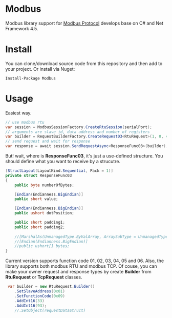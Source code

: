 # Modbus

Modbus library support for [Modbus Protocol](http://www.simplymodbus.ca/FAQ.htm) develops base on C# and Net Framework 4.5.

# Install

You can clone/download source code from this repository and then add to your project. Or install via Nuget:
```
Install-Package Modbus
```

# Usage

Easiest way.
``` cs
// use modbus rtu
var session = ModbusSessionFactory.CreateRtuSession(serialPort);
// arguments are slave id, data address and number of registers
var builder = RequestBuilderFactory.CreateRequest03<RtuRequest>(1, 0, 4);
// send request and wait for response
var response = await session.SendRequestAsync<ResponseFunc03>(builder);
```
But! wait, where is **ResponseFunc03**, it's just a use-defined structure. You should define what you want to receive by a strucutre.

``` cs
[StructLayout(LayoutKind.Sequential, Pack = 1)]
private struct ResponseFunc03
{
    public byte numberOfBytes;

    [Endian(Endianness.BigEndian)]
    public short value;

    [Endian(Endianness.BigEndian)]
    public ushort dotPosition;

    public short padding1;
    public short padding2;
    
    //[MarshalAs(UnmanagedType.ByValArray, ArraySubType = UnmanagedType.U2, SizeConst = 4)]
    //[Endian(Endianness.BigEndian)]
    //public ushort[] bytes;
}
```

Current version supports function code 01, 02, 03, 04, 05 and 06. Also, the library supports both modbus RTU and modbus TCP. Of couse, you can make your owner request and response types by create **Builder** from **RtuRequest** or **TcpRequest** classes.

``` cs
 var builder = new RtuRequest.Builder()
    .SetSlaveAddress(0x01)
    .SetFunctionCode(0x09)
    .AddInt16(33)
    .AddInt16(93);
    //.SetObject(requestDataStruct)
```
